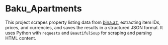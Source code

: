 # Baku_Apartments

This project scrapes property listing data from [bina.az](https://bina.az), extracting item IDs, prices, and currencies, and saves the results in a structured JSON format. It uses Python with `requests` and `BeautifulSoup` for scraping and parsing HTML content.